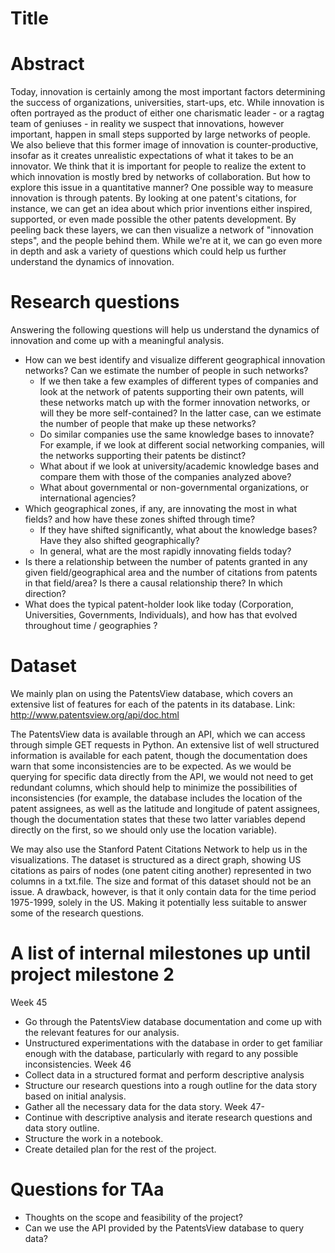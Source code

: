 # Title

# Abstract
Today, innovation is certainly among the most important factors determining the success of organizations, universities, start-ups, etc. While innovation is often portrayed as the product of either one charismatic leader - or a ragtag team of geniuses - in reality we suspect that innovations, however important, happen in small steps supported by large networks of people.
We also believe that this former image of innovation is counter-productive, insofar as it creates unrealistic expectations of what it takes to be an innovator. We think that it is important for people to realize the extent to which innovation is mostly bred by networks of collaboration. But how to explore this issue in a quantitative manner?
One possible way to measure innovation is through patents. By looking at one patent's citations, for instance, we can get an idea about which prior inventions either inspired, supported, or even made possible the other patents development. By peeling back these layers, we can then visualize a network of "innovation steps", and the people behind them.
While we're at it, we can go even more in depth and ask a variety of questions which could help us further understand the dynamics of innovation.


# Research questions
Answering the following questions will help us understand the dynamics of innovation and come up with a meaningful analysis.
- How can we best identify and visualize different geographical innovation networks? Can we estimate the number of people in such networks?
  - If we then take a few examples of different types of companies and look at the network of patents supporting their own patents, will these networks match up with the former innovation networks, or will they be more self-contained? In the latter case, can we estimate the number of people that make up these networks?
  - Do similar companies use the same knowledge bases to innovate? For example, if we look at different social networking companies, will the networks supporting their patents be distinct?
  - What about if we look at university/academic knowledge bases and compare them with those of the companies analyzed above?
  - What about governmental or non-governmental organizations, or international agencies?
- Which geographical zones, if any, are innovating the most in what fields? and how have these zones shifted through time?
  - If they have shifted significantly, what about the knowledge bases? Have they also shifted geographically?
  - In general, what are the most rapidly innovating fields today?
- Is there a relationship between the number of patents granted in any given field/geographical area and the number of citations from patents in that field/area? Is there a causal relationship there? In which direction?
- What does the typical patent-holder look like today (Corporation, Universities, Governments, Individuals), and how has that evolved throughout time / geographies ?


# Dataset
We mainly plan on using the PatentsView database, which covers an extensive list of features for each of the patents in its database.
Link: http://www.patentsview.org/api/doc.html

The PatentsView data  is available through an API, which we can access through simple GET requests in Python. An extensive list of well structured information is available for each patent, though the documentation does warn that some inconsistencies are to be expected. As we would be querying for specific data directly from the API, we would not need to get redundant columns, which should help to minimize the possibilities of inconsistencies (for example, the database includes the location of the patent assignees, as well as the latitude and longitude of patent assignees, though the documentation states that these two latter variables depend directly on the first, so we should only use the location variable).

We may also use the Stanford Patent Citations Network to help us in the visualizations. The dataset is structured as a direct graph, showing US citations as pairs of nodes (one patent citing another) represented in two columns in a txt.file. The size and format of this dataset should not be an issue. A drawback, however, is that it only contain data for the time period 1975-1999, solely in the US. Making it potentially less suitable to answer some of the research questions.


# A list of internal milestones up until project milestone 2
Week 45
- Go through the PatentsView database documentation and come up with the relevant features for our analysis.
- Unstructured experimentations with the database in order to get familiar enough with the database, particularly with regard to any possible inconsistencies.
Week 46
- Collect data in a structured format and perform descriptive analysis
- Structure our research questions into a rough outline for the data story based on initial analysis.
- Gather all the necessary data for the data story.
Week 47-
- Continue with descriptive analysis and iterate research questions and data story outline.
- Structure the work in a notebook.
- Create detailed plan for the rest of the project.

# Questions for TAa
- Thoughts on the scope and feasibility of the project? 
- Can we use the API provided by the PatentsView database to query data? 
